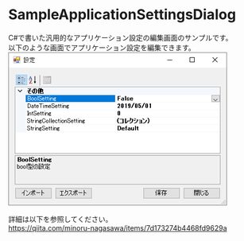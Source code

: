 # SampleApplicationSettingsDialog
C#で書いた汎用的なアプリケーション設定の編集画面のサンプルです。  
以下のような画面でアプリケーション設定を編集できます。  
![image](https://github.com/minoru-nagasawa/SampleApplicationSettingsDialog/blob/master/sample.png)

詳細は以下を参照してください。  
https://qiita.com/minoru-nagasawa/items/7d173274b4468fd9629a
